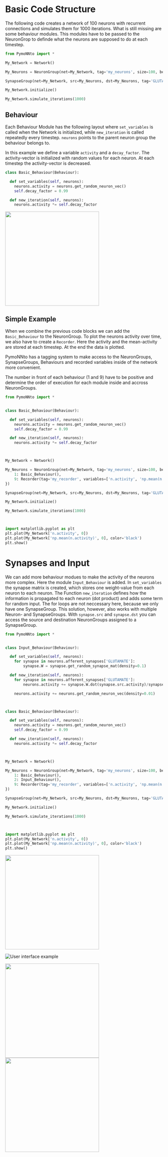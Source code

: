 # Basic Code Structure

The following code creates a network of 100 neurons with recurrent connections and simulates them for 1000 iterations. What is still missing are some behaviour modules. This modules have to be passed to the NeuronGrop to definde what the neurons are supposed to do at each timestep.


```python
from PymoNNto import *

My_Network = Network()

My_Neurons = NeuronGroup(net=My_Network, tag='my_neurons', size=100, behaviour={})

SynapseGroup(net=My_Network, src=My_Neurons, dst=My_Neurons, tag='GLUTAMATE')

My_Network.initialize()

My_Network.simulate_iterations(1000)
```

## Behaviour

Each Behaviour Module has the following layout where `set_variables` is called when the Network is initialized, while
`new_iteration` is called repeatedly every timestep. `neurons` points to the parent neuron group the behaviour belongs to.

In this example we define a variable `activity` and a `decay_factor`. The activity-vector is initialized with random values for each neuron. At each timestep the activity-vector is decreased.


```python
class Basic_Behaviour(Behaviour):

  def set_variables(self, neurons):
    neurons.activity = neurons.get_random_neuron_vec()
    self.decay_factor = 0.99

  def new_iteration(self, neurons):
    neurons.activity *= self.decay_factor
```

<img width="300" src="https://raw.githubusercontent.com/trieschlab/PymoNNto/Images/Basic_Behaviour.png"><br>

## Simple Example

When we combine the previous code blocks we can add the `Basic_Behaviour` to the NeuronGroup.
To plot the neurons activity over time, we also have to create a `Recorder`. Here the activity and the mean-activity are stored at each timestep.
At the end the data is plotted.

PymoNNto has a tagging system to make access to the NeuronGroups, SynapseGroups, Behaviours and recorded variables inside of the network more convenient.

The number in front of each behaviour (1 and 9) have to be positive and determine the order of execution for each module inside and accross NeuronGroups.

```python
from PymoNNto import *


class Basic_Behaviour(Behaviour):

  def set_variables(self, neurons):
    neurons.activity = neurons.get_random_neuron_vec()
    self.decay_factor = 0.99

  def new_iteration(self, neurons):
    neurons.activity *= self.decay_factor



My_Network = Network()

My_Neurons = NeuronGroup(net=My_Network, tag='my_neurons', size=100, behaviour={
    1: Basic_Behaviour(),
    9: Recorder(tag='my_recorder', variables=['n.activity', 'np.mean(n.activity)'])
})

SynapseGroup(net=My_Network, src=My_Neurons, dst=My_Neurons, tag='GLUTAMATE')

My_Network.initialize()

My_Network.simulate_iterations(1000)



import matplotlib.pyplot as plt
plt.plot(My_Network['n.activity', 0])
plt.plot(My_Network['np.mean(n.activity)', 0], color='black')
plt.show()
```

# Synapses and Input

We can add more behaviour modues to make the activity of the neurons more complex. Here the module `Input_Behaviour` is added. In `set_variables` the synapse matrix is created, which stores one weight-value from each neuron to each neuron. The Function `new_iteration` defines how the information is propagated to each neuron (dot product) and adds some term for random input. 
The for loops are not neccessary here, because we only have one SynapseGroup. This solution, however, also works with multiple Neuron- and SynapseGroups. With `synapse.src` and `synapse.dst` you can access the source and destination NeuronGroups assigned to a SynapseGroup.

```python
from PymoNNto import *


class Input_Behaviour(Behaviour):

  def set_variables(self, neurons):
    for synapse in neurons.afferent_synapses['GLUTAMATE']:
        synapse.W = synapse.get_random_synapse_mat(density=0.1)

  def new_iteration(self, neurons):
    for synapse in neurons.afferent_synapses['GLUTAMATE']:
        neurons.activity += synapse.W.dot(synapse.src.activity)/synapse.src.size

    neurons.activity += neurons.get_random_neuron_vec(density=0.01)



class Basic_Behaviour(Behaviour):

  def set_variables(self, neurons):
    neurons.activity = neurons.get_random_neuron_vec()
    self.decay_factor = 0.99

  def new_iteration(self, neurons):
    neurons.activity *= self.decay_factor



My_Network = Network()

My_Neurons = NeuronGroup(net=My_Network, tag='my_neurons', size=100, behaviour={
    1: Basic_Behaviour(),
    2: Input_Behaviour(),
    9: Recorder(tag='my_recorder', variables=['n.activity', 'np.mean(n.activity)'])
})

SynapseGroup(net=My_Network, src=My_Neurons, dst=My_Neurons, tag='GLUTAMATE')

My_Network.initialize()

My_Network.simulate_iterations(1000)



import matplotlib.pyplot as plt
plt.plot(My_Network['n.activity', 0])
plt.plot(My_Network['np.mean(n.activity)', 0], color='black')
plt.show()
```

<img width="300" src="https://raw.githubusercontent.com/trieschlab/PymoNNto/Images/Input_Behaviour.png"><br>

![User interface example](https://raw.githubusercontent.com/trieschlab/PymoNNto/Images/input.png)

<img width="300" src="https://raw.githubusercontent.com/trieschlab/PymoNNto/Images/voltages.png"><img width="300" src="https://raw.githubusercontent.com/trieschlab/PymoNNto/Images/spikes.png"><br>
